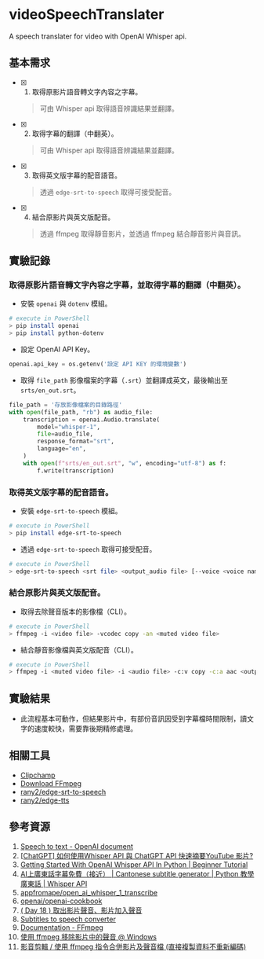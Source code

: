 # videoSpeechTranslater
A speech translater for video with OpenAI Whisper api.

## 基本需求
- [x] 1. 取得原影片語音轉文字內容之字幕。
    > 可由 Whisper api 取得語音辨識結果並翻譯。 
- [x] 2. 取得字幕的翻譯（中翻英）。
    > 可由 Whisper api 取得語音辨識結果並翻譯。 
- [x] 3. 取得英文版字幕的配音語音。
    > 透過 `edge-srt-to-speech` 取得可接受配音。
- [x] 4. 結合原影片與英文版配音。
    > 透過 ffmpeg 取得靜音影片，並透過 ffmpeg 結合靜音影片與音訊。 

## 實驗記錄
### 取得原影片語音轉文字內容之字幕，並取得字幕的翻譯（中翻英）。
* 安裝 `openai` 與 `dotenv` 模組。
```bash
# execute in PowerShell
> pip install openai
> pip install python-dotenv
```
* 設定 OpenAI API Key。
```python
openai.api_key = os.getenv('設定 API KEY 的環境變數')
```
* 取得 `file_path` 影像檔案的字幕（`.srt`）並翻譯成英文，最後輸出至 `srts/en_out.srt`。
```python
file_path = '存放影像檔案的目錄路徑'
with open(file_path, "rb") as audio_file:
    transcription = openai.Audio.translate(
        model="whisper-1",
        file=audio_file,
        response_format="srt",
        language="en",
    )
    with open(f"srts/en_out.srt", "w", encoding="utf-8") as f:
        f.write(transcription)
```
### 取得英文版字幕的配音語音。
* 安裝 `edge-srt-to-speech` 模組。
```bash
# execute in PowerShell
> pip install edge-srt-to-speech
```
* 透過 `edge-srt-to-speech` 取得可接受配音。
```bash
# execute in PowerShell
> edge-srt-to-speech <srt file> <output_audio file> [--voice <voice name>] [--default-speed<=[+-][0-100]%>]
```
### 結合原影片與英文版配音。
* 取得去除聲音版本的影像檔（CLI）。
```bash
# execute in PowerShell
> ffmpeg -i <video file> -vcodec copy -an <muted video file>
```
* 結合靜音影像檔與英文版配音（CLI）。
```bash
# execute in PowerShell
> ffmpeg -i <muted video file> -i <audio file> -c:v copy -c:a aac <output_video file> -shortest
```

## 實驗結果
- 此流程基本可動作，但結果影片中，有部份音訊因受到字幕檔時間限制，讀文字的速度較快，需要靠後期精修處理。

## 相關工具
- [Clipchamp](https://app.clipchamp.com/)
- [Download FFmpeg](https://ffmpeg.org/download.html#build-windows)
- [rany2/edge-srt-to-speech](https://github.com/rany2/edge-srt-to-speech)
- [rany2/edge-tts](https://github.com/rany2/edge-tts)

## 參考資源
1. [Speech to text - OpenAI document](https://platform.openai.com/docs/guides/speech-to-text)
2. [[ChatGPT] 如何使用Whisper API 與 ChatGPT API 快速摘要YouTube 影片?](https://youtu.be/uD5_pKbBhgo)
3. [Getting Started With OpenAI Whisper API In Python | Beginner Tutorial](https://youtu.be/BkcSJol59Rg)
4. [AI上廣東話字幕免費（接近） | Cantonese subtitle generator | Python 教學 廣東話 | Whisper API](https://youtu.be/04bgLwKjCmY)
5. [appfromape/open_ai_whisper_1_transcribe](https://github.com/appfromape/open_ai_whisper_1_transcribe)
6. [openai/openai-cookbook](https://github.com/openai/openai-cookbook)
7. [( Day 18 ) 取出影片聲音、影片加入聲音](https://ithelp.ithome.com.tw/articles/10292945?sc=rss.qu)
8. [Subtitles to speech converter](https://voicenotebook.com/srtspeaker.php)
9. [Documentation - FFmpeg](https://www.ffmpeg.org/documentation.html)
10. [使用 ffmpeg 移除影片中的聲音 @ Windows](https://blog.changyy.org/2013/08/ffmpeg-windows.html)
11. [影音剪輯 / 使用 ffmpeg 指令合併影片及聲音檔 (直接複製資料不重新編碼)](https://note.charlestw.com/merging-video-and-audio-in-ffmpeg/)

